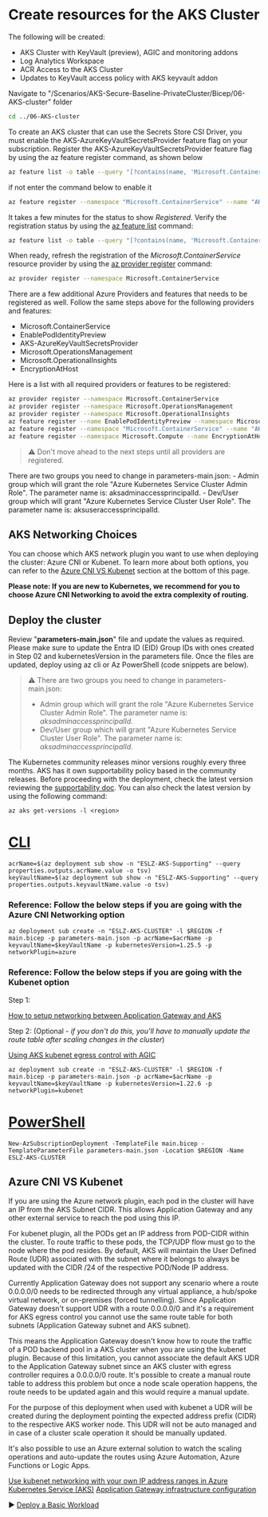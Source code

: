 # Create resources for the AKS Cluster

The following will be created:

* AKS Cluster with KeyVault (preview), AGIC and monitoring addons
* Log Analytics Workspace
* ACR Access to the AKS Cluster
* Updates to KeyVault access policy with AKS keyvault addon

Navigate to "/Scenarios/AKS-Secure-Baseline-PrivateCluster/Bicep/06-AKS-cluster" folder

```bash
cd ../06-AKS-cluster
```

To create an AKS cluster that can use the Secrets Store CSI Driver, you must enable the AKS-AzureKeyVaultSecretsProvider feature flag on your subscription. Register the AKS-AzureKeyVaultSecretsProvider feature flag by using the az feature register command, as shown below

```bash
az feature list -o table --query "[?contains(name, 'Microsoft.ContainerService/AKS-AzureKeyVaultSecretsProvider')].{Name:name,State:properties.state}"
```

if not enter the command below to enable it

```bash
az feature register --namespace "Microsoft.ContainerService" --name "AKS-AzureKeyVaultSecretsProvider"
```

It takes a few minutes for the status to show *Registered*. Verify the registration status by using the [az feature list](https://learn.microsoft.com/cli/azure/feature#az_feature_list) command:

```bash
az feature list -o table --query "[?contains(name, 'Microsoft.ContainerService/AKS-AzureKeyVaultSecretsProvider')].{Name:name,State:properties.state}"
```

When ready, refresh the registration of the *Microsoft.ContainerService* resource provider by using the [az provider register](https://learn.microsoft.com/cli/azure/provider#az_provider_register) command:

```bash
az provider register --namespace Microsoft.ContainerService
```

There are a few additional Azure Providers and features that needs to be registered as well. Follow the same steps above for the following providers and features:

- Microsoft.ContainerService
- EnablePodIdentityPreview
- AKS-AzureKeyVaultSecretsProvider
- Microsoft.OperationsManagement
- Microsoft.OperationalInsights
- EncryptionAtHost

Here is a list with all required providers or features to be registered:

```bash
az provider register --namespace Microsoft.ContainerService
az provider register --namespace Microsoft.OperationsManagement
az provider register --namespace Microsoft.OperationalInsights
az feature register --name EnablePodIdentityPreview --namespace Microsoft.ContainerService
az feature register --namespace "Microsoft.ContainerService" --name "AKS-AzureKeyVaultSecretsProvider"
az feature register --namespace Microsoft.Compute --name EncryptionAtHost
```

> :warning: Don't move ahead to the next steps until all providers are registered.

There are two groups you need to change in parameters-main.json: 
    - Admin group which will grant the role "Azure Kubernetes Service Cluster Admin Role". The parameter name is: aksadminaccessprincipalId. 
    - Dev/User group which will grant "Azure Kubernetes Service Cluster User Role". The parameter name is: aksuseraccessprincipalId.

## AKS Networking Choices

You can choose which AKS network plugin you want to use when deploying the cluster: Azure CNI or Kubenet. To learn more about both options, you can refer to the [Azure CNI VS Kubenet](#Azure-CNI-VS-Kubenet) section at the bottom of this page.

**Please note: If you are new to Kubernetes, we recommend for you to choose Azure CNI Networking to avoid the extra complexity of routing.**

## Deploy the cluster

Review "**parameters-main.json**" file and update the values as required. Please make sure to update the Entra ID (EID) Group IDs with ones created in Step 02 and kubernetesVersion in the parameters file. Once the files are updated, deploy using az cli or Az PowerShell (code snippets are below).

   > :warning: There are two groups you need to change in parameters-main.json:
   >
   > * Admin group which will grant the role "Azure Kubernetes Service Cluster Admin Role". The parameter name is: *aksadminaccessprincipalId*.
   > * Dev/User group which will grant "Azure Kubernetes Service Cluster User Role". The parameter name is: *aksadminaccessprincipalId*.

The Kubernetes community releases minor versions roughly every three months. AKS has it own supportability policy based in the community releases. Before proceeding with the deployment, check the latest version reviewing the [supportability doc](https://learn.microsoft.com/azure/aks/supported-kubernetes-versions). You can also check the latest version by using the following command:

```azurecli
az aks get-versions -l <region>
```

# [CLI](#tab/CLI)

```azurecli
acrName=$(az deployment sub show -n "ESLZ-AKS-Supporting" --query properties.outputs.acrName.value -o tsv)
keyVaultName=$(az deployment sub show -n "ESLZ-AKS-Supporting" --query properties.outputs.keyvaultName.value -o tsv)
```

### Reference: Follow the below steps if you are going with the Azure CNI Networking option

```
az deployment sub create -n "ESLZ-AKS-CLUSTER" -l $REGION -f main.bicep -p parameters-main.json -p acrName=$acrName -p keyvaultName=$keyVaultName -p kubernetesVersion=1.25.5 -p networkPlugin=azure
```

### Reference: Follow the below steps if you are going with the Kubenet option

Step 1:

[How to setup networking between Application Gateway and AKS](https://azure.github.io/application-gateway-kubernetes-ingress/how-tos/networking/)

Step 2: (Optional - *if you don't do this, you'll have to manually update the route table after scaling changes in the cluster*)

[Using AKS kubenet egress control with AGIC](https://github.com/Welasco/AKS-AGIC-UDR-AutoUpdate)

```
az deployment sub create -n "ESLZ-AKS-CLUSTER" -l $REGION -f main.bicep -p parameters-main.json -p acrName=$acrName -p keyvaultName=$keyVaultName -p kubernetesVersion=1.22.6 -p networkPlugin=kubenet
```

# [PowerShell](#tab/PowerShell)

```azurepowershell
New-AzSubscriptionDeployment -TemplateFile main.bicep -TemplateParameterFile parameters-main.json -Location $REGION -Name ESLZ-AKS-CLUSTER
```

## Azure CNI VS Kubenet

If you are using the Azure network plugin, each pod in the cluster will have an IP from the AKS Subnet CIDR. This allows Application Gateway and any other external service to reach the pod using this IP.

For kubenet plugin, all the PODs get an IP address from POD-CIDR within the cluster. To route traffic to these pods, the TCP/UDP flow must go to the node where the pod resides. By default, AKS will maintain the User Defined Route (UDR) associated with the subnet where it belongs to always be updated with the CIDR /24 of the respective POD/Node IP address.

Currently Application Gateway does not support any scenario where a route 0.0.0.0/0 needs to be redirected through any virtual appliance, a hub/spoke virtual network, or on-premises (forced tunnelling). Since Application Gateway doesn't support UDR with a route 0.0.0.0/0 and it's a requirement for AKS egress control you cannot use the same route table for both subnets (Application Gateway subnet and AKS subnet).

This means the Application Gateway doesn't know how to route the traffic of a POD backend pool in a AKS cluster when you are using the kubenet plugin. Because of this limitation, you cannot associate the default AKS UDR to the Application Gateway subnet since an AKS cluster with egress controller requires a 0.0.0.0/0 route. It's possible to create a manual route table to address this problem but once a node scale operation happens, the route needs to be updated again and this would require a manual update.

For the purpose of this deployment when used with kubenet a UDR will be created during the deployment pointing the expected address prefix (CIDR) to the respective AKS worker node. This UDR will not be auto managed and in case of a cluster scale operation it should be manually updated.

It's also possible to use an Azure external solution to watch the scaling operations and auto-update the routes using Azure Automation, Azure Functions or Logic Apps.

[Use kubenet networking with your own IP address ranges in Azure Kubernetes Service (AKS)](https://learn.microsoft.com/azure/aks/configure-kubenet)
[Application Gateway infrastructure configuration](https://learn.microsoft.com/azure/application-gateway/configuration-infrastructure#supported-user-defined-routes)

:arrow_forward: [Deploy a Basic Workload](./07-workload.md)
